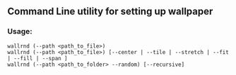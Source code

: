 ## Command Line utility for setting up wallpaper  
### Usage:   
    wallrnd (--path <path_to_file>)  
    wallrnd (--path <path_to_file>) [--center | --tile | --stretch | --fit | --fill | --span ]  
    wallrnd (--path <path_to_folder> --random) [--recursive]
